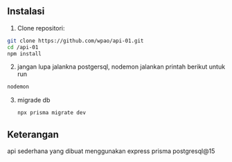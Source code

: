 ## Instalasi
1. Clone repositori:
  ```sh
  git clone https://github.com/wpao/api-01.git
  cd /api-01
  npm install
  ```
2. jangan lupa jalankna postgersql, nodemon
   jalankan printah berikut untuk run
  ```sh 
  nodemon
  ```

3. migrade db
   ```sh
   npx prisma migrate dev
   ```
## Keterangan
api sederhana yang dibuat menggunakan express prisma postgresql@15
